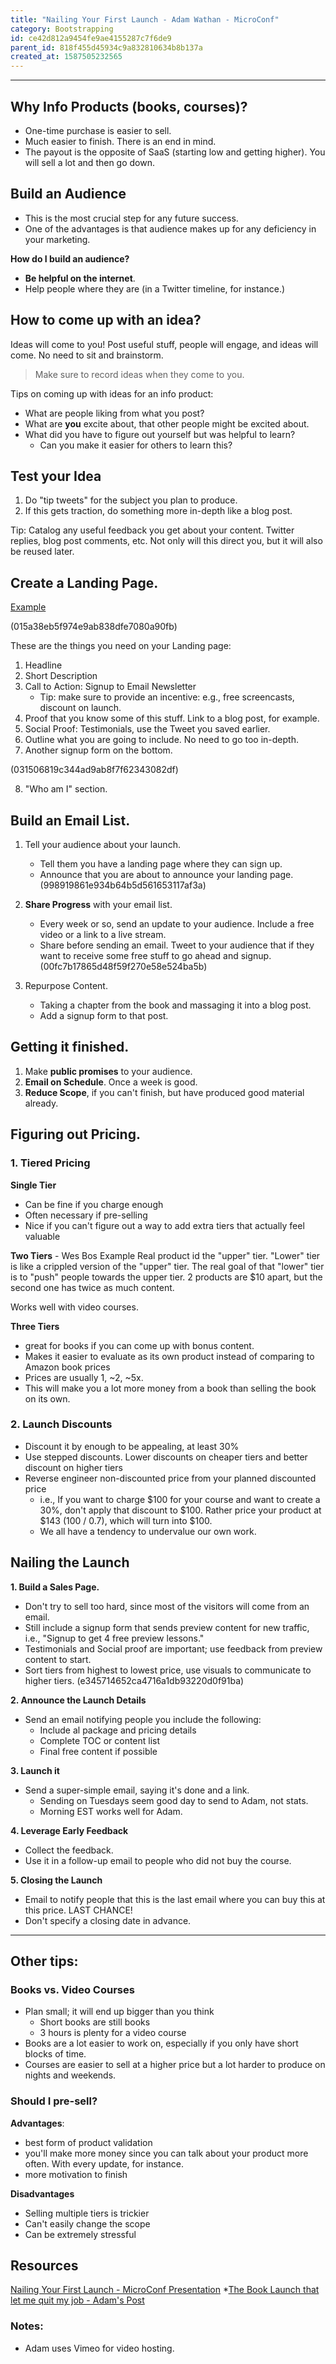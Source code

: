 ```yaml
---
title: "Nailing Your First Launch - Adam Wathan - MicroConf"
category: Bootstrapping
id: ce42d812a9454fe9ae4155287c7f6de9
parent_id: 818f455d45934c9a832810634b8b137a
created_at: 1587505232565
---
```



---

## Why Info Products (books, courses)?
* One-time purchase is easier to sell.
* Much easier to finish. There is an end in mind.
* The payout is the opposite of SaaS (starting low and getting higher). You will sell a lot and then go down.

## Build an Audience
* This is the most crucial step for any future success.
* One of the advantages is that audience makes up for any deficiency in your marketing.

**How do I build an audience?**
* **Be helpful on the internet**.
* Help people where they are (in a Twitter timeline, for instance.)

## How to come up with an idea?
Ideas will come to you! Post useful stuff, people will engage, and ideas will come. No need to sit and brainstorm.

> Make sure to record ideas when they come to you.

Tips on coming up with ideas for an info product:
* What are people liking from what you post?
* What are **you** excite about, that other people might be excited about.
* What did you have to figure out yourself but was helpful to learn?
    * Can you make it easier for others to learn this?
    
## Test your Idea
1. Do "tip tweets" for the subject you plan to produce.
2. If this gets traction, do something more in-depth like a blog post.

Tip: Catalog any useful feedback you get about your content. Twitter replies, blog post comments, etc. Not only will this direct you, but it will also be reused later.

## Create a Landing Page.
[Example](https://adamwathan.me/advanced-vue-component-design/)

(015a38eb5f974e9ab838dfe7080a90fb)

These are the things you need on your Landing page:
1. Headline
2. Short Description
3. Call to Action: Signup to Email Newsletter
    * Tip: make sure to provide an incentive: e.g., free screencasts, discount on launch.
4. Proof that you know some of this stuff. Link to a blog post, for example.
5. Social Proof: Testimonials, use the Tweet you saved earlier.
6. Outline what you are going to include. No need to go too in-depth.
7. Another signup form on the bottom.

(031506819c344ad9ab8f7f62343082df)

8. "Who am I" section.

## Build an Email List.

1. Tell your audience about your launch. 
    * Tell them you have a landing page where they can sign up.
    * Announce that you are about to announce your landing page.
(998919861e934b64b5d561653117af3a)

2. **Share Progress** with your email list.
    * Every week or so, send an update to your audience. Include a free video or a link to a live stream. 
    * Share before sending an email. Tweet to your audience that if they want to receive some free stuff to go ahead and signup.
(00fc7b17865d48f59f270e58e524ba5b)

3. Repurpose Content.
    * Taking a chapter from the book and massaging it into a blog post. 
    * Add a signup form to that post.

## Getting it finished.
1. Make **public promises** to your audience.
2. **Email on Schedule**. Once a week is good.
3. **Reduce Scope**, if you can't finish, but have produced good material already.

## Figuring out Pricing.

### 1. Tiered Pricing

**Single Tier**
* Can be fine if you charge enough
* Often necessary if pre-selling
* Nice if you can't figure out a way to add extra tiers that actually feel valuable

**Two Tiers** - Wes Bos Example
Real product id the "upper" tier. "Lower" tier is like a crippled version of the "upper" tier. The real goal of that "lower" tier is to "push" people towards the upper tier. 2 products are $10 apart, but the second one has twice as much content.

Works well with video courses.

**Three Tiers**
* great for books if you can come up with bonus content.
* Makes it easier to evaluate as its own product instead of comparing to Amazon book prices
* Prices are usually 1, ~2, ~5x.
* This will make you a lot more money from a book than selling the book on its own.

### 2. Launch Discounts
* Discount it by enough to be appealing, at least 30%
* Use stepped discounts. Lower discounts on cheaper tiers and better discount on higher tiers
* Reverse engineer non-discounted price from your planned discounted price
    * i.e., If you want to charge $100 for your course and want to create a 30%, don't apply that discount to $100. Rather price your product at $143 (100 / 0.7), which will turn into $100.
    * We all have a tendency to undervalue our own work.


## Nailing the Launch

**1. Build a Sales Page.**
* Don't try to sell too hard, since most of the visitors will come from an email.
* Still include a signup form that sends preview content for new traffic, i.e., "Signup to get 4 free preview lessons."
* Testimonials and Social proof are important; use feedback from preview content to start.
* Sort tiers from highest to lowest price, use visuals to communicate to higher tiers.
(e345714652ca4716a1db93220d0f91ba)

**2. Announce the Launch Details**
* Send an email notifying people you include the following:
    * Include al package and pricing details
    * Complete TOC or content list
    * Final free content if possible

**3. Launch it**
* Send a super-simple email, saying it's done and a link.
    * Sending on Tuesdays seem good day to send to Adam, not stats.
    * Morning EST works well for Adam.

**4. Leverage Early Feedback**
* Collect the feedback.
* Use it in a follow-up email to people who did not buy the course.

**5. Closing the Launch**
* Email to notify people that this is the last email where you can buy this at this price. LAST CHANCE!
* Don't specify a closing date in advance.


---

## Other tips:

### Books vs. Video Courses
* Plan small; it will end up bigger than you think
    * Short books are still books
    * 3 hours is plenty for a video course
* Books are a lot easier to work on, especially if you only have short blocks of time.
* Courses are easier to sell at a higher price but a lot harder to produce on nights and weekends.

### Should I pre-sell?
**Advantages**:
* best form of product validation
* you'll make more money since you can talk about your product more often. With every update, for instance.
* more motivation to finish

**Disadvantages**
* Selling multiple tiers is trickier
* Can't easily change the scope
* Can be extremely stressful

## Resources
[Nailing Your First Launch - MicroConf Presentation](https://www.youtube.com/watch?v=ajrDxZRpP9M)
*[The Book Launch that let me quit my job - Adam's Post](https://adamwathan.me/the-book-launch-that-let-me-quit-my-job/)

### Notes:
* Adam uses Vimeo for video hosting.